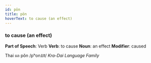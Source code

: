 ```yaml
---
id: pön
title: pön
hoverText: to cause (an effect)
---
```


### to cause (an effect)

**Part of Speech**: Verb
**Verb**: to cause
**Noun**: an effect
**Modifier**: caused

Thai ผล pǒn /pʰon˩˩˦/
*Kra-Dai Language Family*
